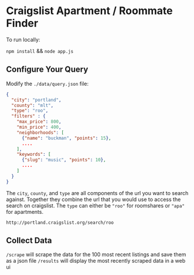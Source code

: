 # Craigslist Apartment / Roommate Finder

To run locally:

`npm install` && `node app.js`


## Configure Your Query

Modify the `./data/query.json` file:

```json
{
  "city": "portland",
  "county": "mlt",
  "type": "roo",
  "filters" : {
    "max_price": 800,
    "min_price": 400,
    "neighborhoods": [
      {"name": "buckman", "points": 15},
      ....
    ],
    "keywords": [
      {"slug": "music", "points": 10},
      ....
    ]
  }
}
```

The `city`, `county`, and `type` are all components of the url you want to search against. Together they combine the url that you would use to access the search on craigslist. The `type` can either be `"roo"` for roomshares or `"apa"` for apartments.

`http://portland.craigslist.org/search/roo`

## Collect Data
`/scrape` will scrape the data for the 100 most recent listings and save them as a json file
`/results` will display the most recently scraped data in a web ui
